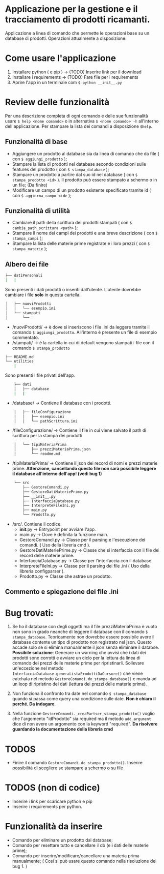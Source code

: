# Applicazione per la gestione e il tracciamento di prodotti ricamanti.
Applicazione a linea di comando che permette le operazioni base su un database di prodotti. Operazioni attualmente a disposizione:

# Come usare l'applicazione
1. Installare python ( e pip ) -> (TODO) Inserire link per il download
2. Installare i requirements -> (TODO) Fare file per i requirements
3. Aprire l'app in un terminale com `$ python __init__.py`

# Review delle funzionalità
Per una descrizione completa di ogni comando e delle sue funzionalità usare `$ help <nome comando>` o in alternativa `$ <nome comando> -h` all'interno dell'applicazione.
Per stampare la lista dei comandi a disposizione `$help`.

## Funzionalità di base
- Aggiungere un prodotto al database sia da linea di comando che da file ( con `$ aggiungi_prodotto` );
- Stampare la lista di prodotti nel database secondo condizioni sulle features del prodotto ( con `$ stampa_database` );
- Stampare un prodotto a partire dal suo id nel database ( con `$ stampa_prodotto <id>` ). Il prodotto può essere stampato a schermo o in un file; (Da finire)
- Modificare un campo di un prodotto esistente specificato tramite id ( con `$ aggiorna_campo <id>` );

## Funzionalità di utilità
- Cambiare il path della scrittura dei prodotti stampati ( con `$ cambia_path_scrittura <path>` );
- Stampare il nome dei campi dei prodotti e una breve descrizione ( con `$ stampa_campi` );
- Stampare la lista delle materie prime registrate e i loro prezzi ( con `$ stampa_materie` );

## Albero dei file

```bash
├── datiPersonali
|   |
```
Sono presenti i dati prodotti o inseriti dall'utente. L'utente dovrebbe cambiare i file **solo** in questa cartella.

```bash
│   ├── nuoviProdotti
│   │   └── esempio.ini
│   └── stampati
│       └──
```
- /nuoviProdotti/ -> è dove si inseriscono i file .ini da leggere tramite il comando `$ aggiungi_prodotto`. All'interno è presente un file di esempio commentato.
- /stampati/ -> è la cartella in cui di default vengono stampati i file con il comando `$ stampa_prodotto`


```bash
├── README.md
└── utilities
    |
```
Sono presenti i file privati dell'app.

```bash
    ├── dati
    │   ├── database
    |   |
```
- /database/ -> Contiene il database con i prodotti.

```bash
    │   ├── fileConfigurazione
    │   │   ├── esempio.ini
    │   │   └── pathScrittura.ini
```
- /fileConfigurazione/ -> Contiene il file in cui viene salvato il path di scrittura per la stampa dei prodotti

```bash
    │   └── tipiMateriaPrima
    │       ├── prezziMateriaPrima.json
    │       └── readme.md
```
- /tipiMateriaPrima/ -> Contiene il json dei record di nomi e prezzi materie prime. **Attenzione, cancellando questo file non sarà possibile leggere il database all'interno dell'app! (vedi bug 1)**

```bash
    └── src
        ├── GestoreComandi.py
        ├── GestoreDatiMateriePrime.py
        ├── __init__.py
        ├── InterfacciaDatabase.py
        ├── InterpreteFileIni.py
        ├── main.py
        └── Prodotto.py
```
- /src/. Contiene il codice.
    - __init__.py -> Entrypoint per avviare l'app.
    - main.py -> Dove è definita la funzione main.
    - GestoreComandi.py -> Classe per il parsing e l'esecuzione dei comandi. ( Uso della libreria cmd ).
    - GestoreDatiMateriePrime.py -> Classe che si interfaccia con il file dei record delle materie prime.
    - InterfacciaDatabase.py -> Classe per l'interfaccia con il database.
    - InterpreteFileIni.py -> Classe per il parsing dei file .ini ( Uso della libreria configparser ).
    - Prodotto.py -> Classe che astrae un prodotto.

## Commento e spiegazione dei file .ini


# Bug trovati:
1. Se ho il database con degli oggetti ma il file prezziMateriaPrima è vuoto non sono in grado neanche di leggere il database con il comando `$ stampa_database`. Teoricamente non dovrebbe essere possibile
avere il database contente un tipo di prodotto non registrato nel json. Questo accade solo se si elimina manualmente il json senza eliminare il databse.
**Possibile soluzione**: Generare un warning che avvisi che i dati dei prodotti sono corrotti e avviare un ciclo per la lettura da linea di comando dei prezzi delle materie prime per ripristinarli.
Sollevare un'eccezione nel metodo `InterfacciaDatabase.generaListaProdottiDaCursore()` che viene catchata nel metodo `GestoreComandi.do_stampa_database()` e manda ad un loop di ripristino dei dati (lettura dei prezzi delle materie prime).

2. Non funziona il confronto tra date nel comando `$ stampa_database` quando si passa come query una condizione sulle date.
**Non è chiaro il perché. Da indagare**.

3. Nella funzione `GestoreComandi._creaPartser_stampa_prodotto()` voglio che l'argomento "idProdotto" sia required ma il metodo `add_argument` dice di non avere un argomento con la keyword "required".
**Da risolvere guardando la documentazione della libreria cmd**

# TODOS
- Finire il comando `GestoreComandi.do_stampa_prodotto()`. Inserire possibilità di scegliere se stampare a schermo o su file

# TODOS (non di codice)
- Inserire i link per scaricare python e pip
- Inserire i requirements per python.

# Funzionalità da inserire
- Comando per eliminare un prodotto dal database;
- Comando per resettare tutto e cancellare il db (e i dati delle materie prime);
- Comando per inserire/modificare/cancellare una materia prima manualmente; ( Così si può usare questo comando nella risoluzione del bug 1. )



